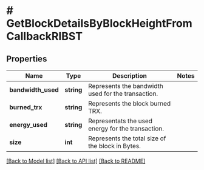 # # GetBlockDetailsByBlockHeightFromCallbackRIBST

## Properties

Name | Type | Description | Notes
------------ | ------------- | ------------- | -------------
**bandwidth_used** | **string** | Represents the bandwidth used for the transaction. |
**burned_trx** | **string** | Represents the block burned TRX. |
**energy_used** | **string** | Representats the used energy for the transaction. |
**size** | **int** | Represents the total size of the block in Bytes. |

[[Back to Model list]](../../README.md#models) [[Back to API list]](../../README.md#endpoints) [[Back to README]](../../README.md)
